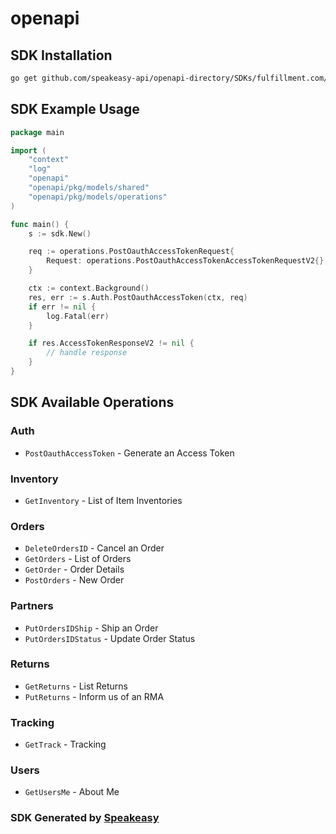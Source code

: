 # openapi

<!-- Start SDK Installation -->
## SDK Installation

```bash
go get github.com/speakeasy-api/openapi-directory/SDKs/fulfillment.com/2.0/go
```
<!-- End SDK Installation -->

## SDK Example Usage
<!-- Start SDK Example Usage -->
```go
package main

import (
    "context"
    "log"
    "openapi"
    "openapi/pkg/models/shared"
    "openapi/pkg/models/operations"
)

func main() {
    s := sdk.New()

    req := operations.PostOauthAccessTokenRequest{
        Request: operations.PostOauthAccessTokenAccessTokenRequestV2{},
    }

    ctx := context.Background()
    res, err := s.Auth.PostOauthAccessToken(ctx, req)
    if err != nil {
        log.Fatal(err)
    }

    if res.AccessTokenResponseV2 != nil {
        // handle response
    }
}
```
<!-- End SDK Example Usage -->

<!-- Start SDK Available Operations -->
## SDK Available Operations


### Auth

* `PostOauthAccessToken` - Generate an Access Token

### Inventory

* `GetInventory` - List of Item Inventories

### Orders

* `DeleteOrdersID` - Cancel an Order
* `GetOrders` - List of Orders
* `GetOrder` - Order Details
* `PostOrders` - New Order

### Partners

* `PutOrdersIDShip` - Ship an Order
* `PutOrdersIDStatus` - Update Order Status

### Returns

* `GetReturns` - List Returns
* `PutReturns` - Inform us of an RMA

### Tracking

* `GetTrack` - Tracking

### Users

* `GetUsersMe` - About Me
<!-- End SDK Available Operations -->

### SDK Generated by [Speakeasy](https://docs.speakeasyapi.dev/docs/using-speakeasy/client-sdks)
